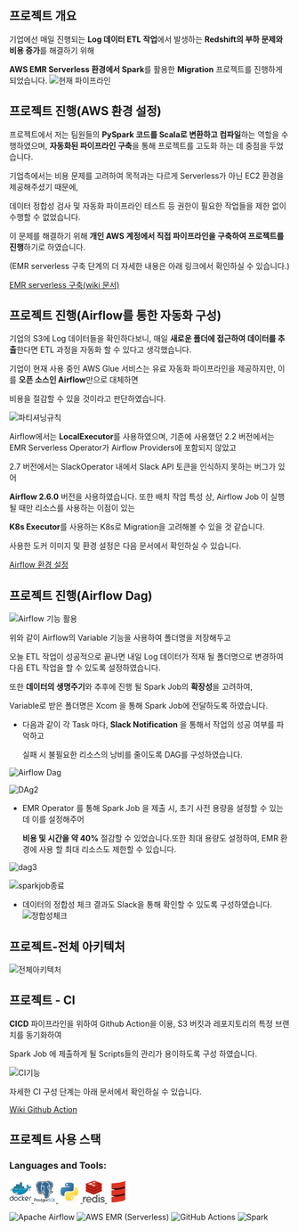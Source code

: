 ## 프로젝트 개요

기업에선 매일 진행되는 **Log 데이터 ETL 작업**에서 발생하는 **Redshift의 부하 문제와 비용 증가**를 해결하기 위해

**AWS EMR Serverless 환경에서 Spark**를 활용한 **Migration** 프로젝트를 진행하게 되었습니다.
![현재 파이프라인](https://github.com/hctaehoon/emrserverless-etl-cicd-pipeline/assets/113021892/8183583c-6c6f-4d18-83ed-d45af8db8618)


## 프로젝트 진행(AWS 환경 설정)
프로젝트에서 저는 팀원들의 **PySpark 코드를 Scala로 변환하고 컴파일**하는 역할을 수행하였으며, **자동화된 파이프라인 구축**을 통해 프로젝트를 고도화 하는 데 중점을 두었습니다.

기업측에서는 비용 문제를 고려하여 목적과는 다르게 Serverless가 아닌 EC2 환경을 제공해주셨기 때문에, 

데이터 정합성 검사 및 자동화 파이프라인 테스트 등 권한이 필요한 작업들을 제한 없이 수행할 수 없었습니다.

이 문제를 해결하기 위해 **개인 AWS 계정에서 직접 파이프라인을 구축하여 프로젝트를  진행**하기로 하였습니다. 

(EMR serverless 구축 단계의 더 자세한 내용은 아래 링크에서 확인하실 수 있습니다.)

[EMR serverless 구축(wiki 문서)](https://github.com/hctaehoon/emrserverless-etl-cicd-pipeline/wiki/Airflow-CICD-%ED%8C%8C%EC%9D%B4%ED%94%84%EB%9D%BC%EC%9D%B8#emr-serverless-operator-%EB%A5%BC-%ED%86%B5%ED%95%9C-spark-job-%EC%9E%90%EB%8F%99%ED%99%94-%EA%B3%BC%EC%A0%95)


## 프로젝트 진행(Airflow를 통한 자동화 구성)

기업의 S3에 Log 데이터들을 확인하다보니, 매일 **새로운 폴더에 접근하여 데이터를 추출**한다면 ETL 과정을 자동화 할 수 있다고 생각했습니다.

기업이 현재 사용 중인 AWS Glue 서비스는 유료 자동화 파이프라인을 제공하지만, 이를 **오픈 소스인 Airflow**만으로 대체하면

비용을 절감할 수 있을 것이라고 판단하였습니다.

![파티셔닝규칙](https://github.com/hctaehoon/emrserverless-etl-cicd-pipeline/assets/113021892/2c5673e1-3f59-459f-8514-55d5c073e8e6)

Airflow에서는 **LocalExecutor**를 사용하였으며, 기존에 사용했던 2.2 버전에서는 EMR Serverless Operator가 Airflow Providers에 포함되지 않았고

2.7 버전에서는 SlackOperator 내에서 Slack API 토큰을 인식하지 못하는 버그가 있어

**Airflow 2.6.0** 버전을 사용하였습니다. 또한 배치 작업 특성 상, Airflow Job 이 실행될 때만 리소스를 사용하는 이점이 있는

**K8s Executor**를 사용하는 K8s로 Migration을 고려해볼 수 있을 것 같습니다.

사용한 도커 이미지 및 환경 설정은 다음 문서에서 확인하실 수 있습니다.

[Airflow 환경 설정](https://github.com/hctaehoon/emrserverless-etl-cicd-pipeline/wiki/Airflow-CICD-%ED%8C%8C%EC%9D%B4%ED%94%84%EB%9D%BC%EC%9D%B8#3-airflowawss3hook)


## 프로젝트 진행(Airflow Dag)

![Airflow 기능 활용](https://github.com/hctaehoon/emrserverless-etl-cicd-pipeline/assets/113021892/d47945e5-86ff-4de5-aa72-fc302ccd49a0)

위와 같이 Airflow의 Variable 기능을 사용하여 폴더명을 저장해두고

오늘 ETL 작업이 성공적으로 끝나면 내일 Log 데이터가 적재 될 폴더명으로 변경하여 다음 ETL 작업을 할 수 있도록 설정하였습니다.

또한 **데이터의 생명주기**와 추후에 진행 될 Spark Job의 **확장성**을 고려하여,

Variable로 받은 폴더명은 Xcom 을 통해 Spark Job에 전달하도록 하였습니다.

* 다음과 같이 각 Task 마다, **Slack Notification** 을 통해서 작업의 성공 여부를 파악하고  

  실패 시 불필요한 리소스의 낭비를 줄이도록 DAG를 구성하였습니다.

![Airflow Dag](https://github.com/hctaehoon/emrserverless-etl-cicd-pipeline/assets/113021892/0980d126-91fd-4785-a3f2-e7be3918677c)

![DAg2](https://github.com/hctaehoon/emrserverless-etl-cicd-pipeline/assets/113021892/4ec5dbcd-d96b-4d58-b136-8d330380d15c)



* EMR Operator 를 통해 Spark Job 을 제출 시, 초기 사전 용량을 설정할 수 있는데 이를 설정해주어 

  **비용 및 시간을 약 40%** 절감할 수 있었습니다.또한 최대 용량도 설정하여, EMR 환경에 사용 할 최대 리소스도 제한할 수 있습니다.

![dag3](https://github.com/hctaehoon/emrserverless-etl-cicd-pipeline/assets/113021892/4c875f98-4c09-4f2a-85d2-be5f9fe34849)


![sparkjob종료](https://github.com/hctaehoon/emrserverless-etl-cicd-pipeline/assets/113021892/41a6eec5-4b34-44d6-82c7-0acb72b5a2b9)

* 데이터의 정합성 체크 결과도 Slack을 통해 확인할 수 있도록 구성하였습니다.
![정합성체크](https://github.com/hctaehoon/emrserverless-etl-cicd-pipeline/assets/113021892/a3cab3c1-4b1a-4db7-9e79-d4b0a56eba19)


## 프로젝트-전체 아키텍처

![전체아키텍처](https://github.com/hctaehoon/emrserverless-etl-cicd-pipeline/assets/113021892/80e6ee18-e961-41bc-a5f0-a8b7a829a755)


## 프로젝트 - CI 

**CICD** 파이프라인을 위하여 Github Action을 이용, S3 버킷과 레포지토리의 특정 브랜치를 동기화하여

Spark Job 에 제출하게 될 Scripts들의 관리가 용이하도록 구성 하였습니다.

![CI기능](https://github.com/hctaehoon/emrserverless-etl-cicd-pipeline/assets/113021892/aede9fef-4a66-44bc-8322-a2954fc28db3)

자세한 CI 구성 단계는 아래 문서에서 확인하실 수 있습니다.

[Wiki Github Action](https://github.com/hctaehoon/emrserverless-etl-cicd-pipeline/wiki/Airflow-CICD-%ED%8C%8C%EC%9D%B4%ED%94%84%EB%9D%BC%EC%9D%B8)

## 프로젝트 사용 스택

<h3 align="left">Languages and Tools:</h3>
<p align="left"> <a href="https://www.docker.com/" target="_blank" rel="noreferrer"> <img src="https://raw.githubusercontent.com/devicons/devicon/master/icons/docker/docker-original-wordmark.svg" alt="docker" width="40" height="40"/> </a> <a href="https://www.postgresql.org" target="_blank" rel="noreferrer"> <img src="https://raw.githubusercontent.com/devicons/devicon/master/icons/postgresql/postgresql-original-wordmark.svg" alt="postgresql" width="40" height="40"/> </a> <a href="https://www.python.org" target="_blank" rel="noreferrer"> <img src="https://raw.githubusercontent.com/devicons/devicon/master/icons/python/python-original.svg" alt="python" width="40" height="40"/> </a> <a href="https://redis.io" target="_blank" rel="noreferrer"> <img src="https://raw.githubusercontent.com/devicons/devicon/master/icons/redis/redis-original-wordmark.svg" alt="redis" width="40" height="40"/> </a> <a href="https://www.scala-lang.org" target="_blank" rel="noreferrer"> <img src="https://raw.githubusercontent.com/devicons/devicon/master/icons/scala/scala-original.svg" alt="scala" width="40" height="40"/> 
</a> </p>

![Apache Airflow](https://img.shields.io/badge/Airflow-blue) 
![AWS EMR (Serverless)](https://img.shields.io/badge/AWS_EMR(serverless)-yellow)
![GitHub Actions](https://img.shields.io/badge/GithubAction-black)
![Spark](https://img.shields.io/badge/Spark-green)

